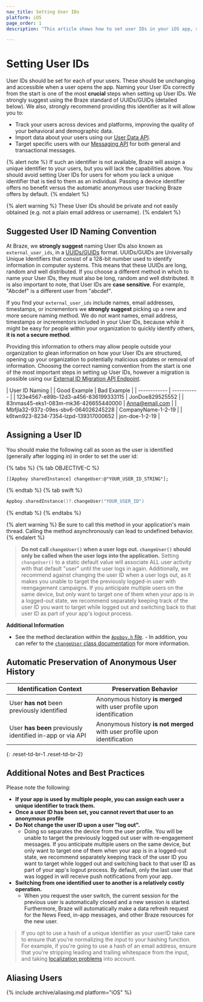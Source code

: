 ```yaml
---
nav_title: Setting User IDs
platform: iOS
page_order: 1
description: "This article shows how to set user IDs in your iOS app, suggested user ID naming conventions, and some best practices."

---
```

# Setting User IDs

User IDs should be set for each of your users. These should be unchanging and accessible when a user opens the app. Naming your User IDs correctly from the start is one of the most __crucial__ steps when setting up User IDs. We strongly suggest using the Braze standard of UUIDs/GUIDs (detailed below). We also, strongly recommend providing this identifier as it will allow you to:

- Track your users across devices and platforms, improving the quality of your behavioral and demographic data.
- Import data about your users using our [User Data API][1].
- Target specific users with our [Messaging API][2] for both general and transactional messages.

{% alert note %}
If such an identifier is not available, Braze will assign a unique identifier to your users, but you will lack the capabilities above. You should avoid setting User IDs for users for whom you lack a unique identifier that is tied to them as an individual. Passing a device identifier offers no benefit versus the automatic anonymous user tracking Braze offers by default.
{% endalert %}

{% alert warning %}
These User IDs should be private and not easily obtained (e.g. not a plain email address or username).
{% endalert %}

## Suggested User ID Naming Convention

At Braze, we __strongly suggest__ naming User IDs also known as `external_user_ids`, in a [UUIDs/GUIDs](https://en.wikipedia.org/wiki/Universally_unique_identifier) format. UUIDs/GUIDs are Universally Unique Identifiers that consist of a 128-bit number used to identify information in computer systems. This means that these UUIDs are long, random and well distributed. If you choose a different method in which to name your User IDs, they must also be long, random and well distributed. It is also important to note, that User IDs are __case sensitive__. For example, "Abcdef" is a different user from "abcdef". 

If you find your `external_user_ids` include names, email addresses, timestamps, or incrementors we __strongly suggest__ picking up a new and more secure naming method. We do not want names, email address, timestamps or incrementors included in your User IDs, because while it might be easy for people within your organization to quickly identify others, __it is not a secure method__. 

Providing this information to others may allow people outside your organization to glean information on how your User IDs are structured, opening up your organization to potentially malicious updates or removal of information. Choosing the correct naming convention from the start is one of the most important steps in setting up User IDs, however a migration is possible using our [External ID Migration API Endpoint]({{site.baseurl}}/api/endpoints/user_data/external_id_migration/).

| User ID Naming |
| Good Example | Bad Example |
| ------------ | ----------- |
| 123e4567-e89b-12d3-a456-836199333115 | JonDoe829525552 |
| 83nmas45-eks1-083m-mk36-426655440000 | Anna@email.com |
| Mbfjla32-937z-09es-sbv6-064026245228 | CompanyName-1-2-19 |
| k6twn923-8234-7354-lzpd-139317000652 | jon-doe-1-2-19 |

## Assigning a User ID

You should make the following call as soon as the user is identified (generally after logging in) in order to set the user id:

{% tabs %}
{% tab OBJECTIVE-C %}

```objc
[[Appboy sharedInstance] changeUser:@"YOUR_USER_ID_STRING"];
```

{% endtab %}
{% tab swift %}

```swift
Appboy.sharedInstance()?.changeUser("YOUR_USER_ID")
```

{% endtab %}
{% endtabs %}

{% alert warning %}
Be sure to call this method in your application's main thread. Calling the method asynchronously can lead to undefined behavior.
{% endalert %}

>  __Do not call `changeUser()` when a user logs out. `changeUser()` should only be called when the user logs into the application.__ Setting `changeUser()` to a static default value will associate ALL user activity with that default "user" until the user logs in again.
Additionally, we recommend against changing the user ID when a user logs out, as it makes you unable to target the previously logged-in user with reengagement campaigns. If you anticipate multiple users on the same device, but only want to target one of them when your app is in a logged-out state, we recommend separately keeping track of the user ID you want to target while logged out and switching back to that user ID as part of your app's logout process.

**Additional Information**

- See the method declaration within the [`Appboy.h` file][4]. - In addition, you can refer to the [`changeUser` class documentation][5] for more information.

## Automatic Preservation of Anonymous User History

| Identification Context | Preservation Behavior |
| ---------------------- | -------------------------- |
| User __has not__ been previously identified | Anonymous history __is merged__ with user profile upon identification |
| User __has been__ previously identified in-app or via API | Anonymous history __is not merged__ with user profile upon identification |
{: .reset-td-br-1 .reset-td-br-2}

## Additional Notes and Best Practices
Please note the following:

- __If your app is used by multiple people, you can assign each user a unique identifier to track them.__
- __Once a user ID has been set, you cannot revert that user to an anonymous profile__
- __Do Not change the user ID upon a user "log out".__
  - Doing so separates the device from the user profile. You will be unable to target the previously logged out user with re-engagement messages. If you anticipate multiple users on the same device, but only want to target one of them when your app is in a logged-out state, we recommend separately keeping track of the user ID you want to target while logged out and switching back to that user ID as part of your app's logout process. By default, only the last user that was logged in will receive push notifications from your app.
- __Switching from one identified user to another is a relatively costly operation.__
  - When you request the user switch, the current session for the previous user is automatically closed and a new session is started. Furthermore, Braze will automatically make a data refresh request for the News Feed, in-app messages, and other Braze resources for the new user.
> If you opt to use a hash of a unique identifier as your userID take care to ensure that you're normalizing the input to your hashing function. For example, if you're going to use a hash of an email address, ensure that you're stripping leading and trailing whitespace from the input, and taking [localization problems][6] into account.

## Aliasing Users

{% include archive/aliasing.md platform="iOS" %}

[1]: {{site.baseurl}}/developer_guide/rest_api/user_data/#user-data
[2]: {{site.baseurl}}/developer_guide/rest_api/messaging/
[4]: https://github.com/Appboy/appboy-ios-sdk/blob/master/AppboyKit/include/Appboy.h
[5]: http://appboy.github.io/appboy-ios-sdk/docs/interface_appboy.html#ac8b369b40e15860b0ec18c0f4b46ac69 "changeuser"
[6]: http://developer.android.com/reference/java/util/Locale.html#default_locale "Android Developer Docs - Localization"
